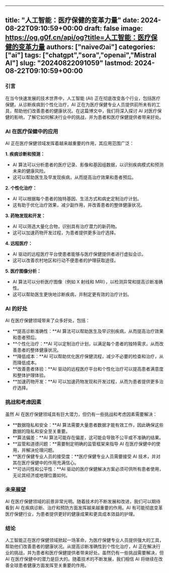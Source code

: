 
---
title: "人工智能：医疗保健的变革力量"
date: 2024-08-22T09:10:59+00:00
draft: false
image: https://og.g0f.cn/api/og?title=人工智能：医疗保健的变革力量
authors: ["naiveのai"]
categories: ["ai"]
tags: ["chatgpt","sora","openai","Mistral AI"]
slug: "20240822091059"
lastmod: 2024-08-22T09:10:59+00:00
---
### 引言

在当今快速发展的技术世界中，人工智能 (AI) 正在彻底改变各个行业，包括医疗保健。从诊断疾病到个性化治疗，AI 正在为医疗保健专业人员提供前所未有的工具，帮助他们改善患者的健康状况。在这篇博文中，我们将深入探讨 AI 对医疗保健的影响，了解它如何解决行业中的挑战，并为患者和医疗保健提供者带来好处。

### AI 在医疗保健中的应用

AI 正在医疗保健领域发挥着越来越重要的作用，其应用范围广泛：

**1. 疾病诊断和预测：**

* AI 算法可以分析患者的医疗记录、影像和基因组数据，以识别疾病模式和预测未来的健康风险。
* 这可以帮助医生及早发现疾病，从而提高治疗效果和患者预后。

**2. 个性化治疗：**

* AI 可以根据每个患者的独特基因、生活方式和病史定制治疗计划。
* 这有助于优化治疗效果，减少副作用，并改善患者的整体健康状况。

**3. 药物发现和开发：**

* AI 可以筛选大量化合物，识别具有治疗潜力的新药物。
* 这可以加速药物开发过程，为患者提供更多治疗选择。

**4. 远程医疗：**

* AI 驱动的远程医疗平台使患者能够与医疗保健提供者进行虚拟会诊。
* 这可以改善农村地区和行动不便患者的护理获取途径。

**5. 医疗图像分析：**

* AI 算法可以分析医疗图像（例如 X 射线和 MRI），以检测异常和提高诊断准确性。
* 这可以帮助医生更快地诊断疾病，并制定更有效的治疗计划。

### AI 的好处

AI 在医疗保健领域带来了众多好处，包括：

* **提高诊断准确性：**AI 算法可以帮助医生及早识别疾病，从而提高治疗效果和患者预后。
* **个性化治疗：**AI 可以定制治疗计划，以满足每个患者的独特需求，从而改善患者的整体健康状况。
* **降低成本：**AI 可以帮助优化医疗保健流程，减少不必要的检查和治疗，从而降低成本。
* **改善患者体验：**AI 驱动的远程医疗平台和个性化治疗可以提高患者满意度和整体护理体验。
* **加速药物开发：**AI 可以加速药物发现和开发过程，从而为患者提供更多治疗选择。

### 挑战和考虑因素

虽然 AI 在医疗保健领域具有巨大潜力，但仍有一些挑战和考虑因素需要解决：

* **数据隐私和安全：**AI 算法需要大量患者数据才能有效工作，因此确保这些数据的隐私和安全至关重要。
* **算法偏差：**AI 算法可能存在偏差，这可能会导致不公平或不准确的结果。
* **监管和道德问题：**需要制定明确的监管框架来指导 AI 在医疗保健中的使用，并解决伦理问题。
* **医疗保健专业人员的接受度：**医疗保健专业人员需要接受 AI 技术，并对其在医疗保健中的作用充满信心。
* **可访问性和公平性：**AI 驱动的医疗保健解决方案必须可供所有患者使用，无论其经济或地理位置如何。

### 未来展望

AI 在医疗保健领域的前景非常光明。随着技术的不断发展和改进，我们可以期待看到 AI 在疾病诊断、治疗和预防方面发挥越来越重要的作用。AI 有可能彻底变革医疗保健行业，为患者提供更好的健康成果和更具成本效益的护理。

### 结论

人工智能正在医疗保健领域掀起一场革命，为医疗保健专业人员提供强大的工具，帮助他们改善患者的健康状况。从提高诊断准确性到个性化治疗，AI 正在解决行业的挑战，并为患者和医疗保健提供者带来好处。虽然仍有一些挑战需要解决，但 AI 在医疗保健中的潜力是巨大的。随着技术的不断发展，我们相信 AI 将继续在改善全球患者健康方面发挥至关重要的作用。